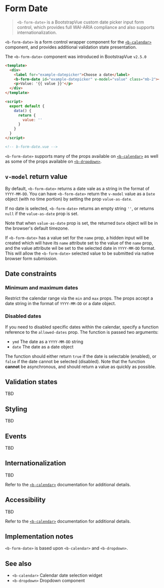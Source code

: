 # Form Date

> `<b-form-date>` is a BootstrapVue custom date picker input form control, which provides full
> WAI-ARIA compliance and also supports internationalization.

`<b-form-date>` is a form control wrapper component for the
[`<b-calendar>`](/docs/components/calendar) component, and provides additional validation state
presentation.

The `<b-form-date>` component was introduced in BootstrapVue `v2.5.0`

```html
<template>
  <div>
    <label for="example-datepicker">Choose a date</label>
    <b-form-date id="example-datepicker" v-model="value" class="mb-2"></b-form-date>
    <p>Value: '{{ value }}'</p>
  </div>
</template>

<script>
  export default {
    data() {
      return {
        value: ''
      }
    }
  }
</script>

<!-- b-form-date.vue -->
```

`<b-form-date>` supports many of the props available on [`<b-calendar>`](/docs/components/calendar)
as well as some of the props available on [`<b-dropdown>`](/docs/components/dropdown).

## `v-model` return value

By default, `<b-form-date>` returns a date vale as a string in the format of `YYYY-MM-DD`. You can
have `<b-form-date>` return the `v-model` value as a `Date` object (with no time portion) by setting
the prop `value-as-date`.

If no date is selected, `<b-form-date>` returns an empty string `''`, or returns `null` if the
`value-as-date` prop is set.

Note that when `value-as-date` prop is set, the returned `Date` object will be in the browser's
default timezone.

If `<b-form-date>` has a value set for the `name` prop, a hidden input will be created which will
have its `name` attribute set to the value of the `name` prop, and the value attribute wil be set to
the selected date in `YYYY-MM-DD` format. This will allow the `<b-form-date>` selected value to be
submitted via native browser form submission.

## Date constraints

### Minimum and maximum dates

Restrict the calendar range via the `min` and `max` props. The props accept a date string in the
format of `YYYY-MM-DD` or a date object.

### Disabled dates

If you need to disabled specific dates within the calendar, specify a function reference to the
`allowed-dates` prop. The function is passed two arguments:

- `ymd` The date as a `YYYY-MM-DD` string
- `date` The date as a date object

The function should either return `true` if the date is selectable (enabled), or `false` if the date
cannot be selected (disabled). Note that the function **cannot** be asynchronous, and should return
a value as quickly as possible.

## Validation states

TBD

## Styling

TBD

## Events

TBD

## Internationalization

TBD

Refer to the [`<b-calendar>`](/docs/components/calendar#internationalization) documentation for
additional details.

## Accessibility

TBD

Refer to the [`<b-calendar>`](/docs/components/calendar#accessibility) documentation for additional
details.

## Implementation notes

`<b-form-date>` is based upon `<b-calendar>` and `<b-dropdown>`.

## See also

- `<b-calendar>` Calendar date selection widget
- `<b-dropdown>` Dropdown component
